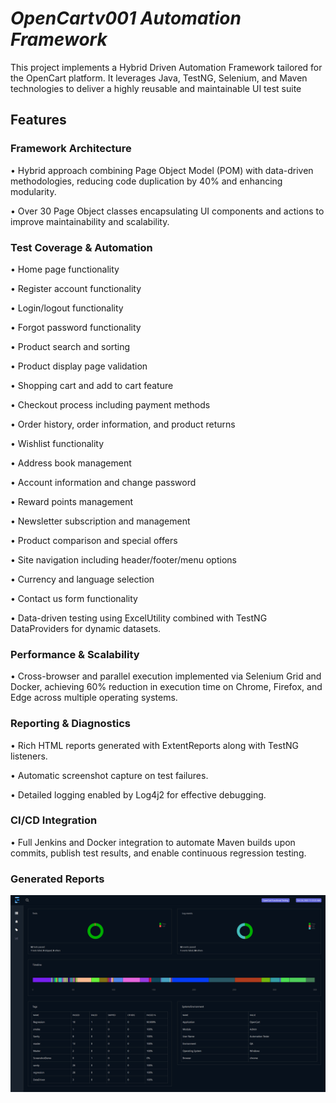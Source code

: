 # ***OpenCartv001 Automation Framework***

This project implements a Hybrid Driven Automation Framework tailored for the OpenCart platform. It leverages Java, TestNG, Selenium, and Maven technologies to deliver a highly reusable and maintainable UI test suite

##  **Features**

### Framework Architecture

•	Hybrid approach combining Page Object Model (POM) with data-driven methodologies, reducing code duplication by 40% and enhancing modularity.

•	Over 30 Page Object classes encapsulating UI components and actions to improve maintainability and scalability.

### **Test Coverage & Automation**

•	Home page functionality

•	Register account functionality

•	Login/logout functionality

•	Forgot password functionality

•	Product search and sorting

•	Product display page validation

•	Shopping cart and add to cart feature

•	Checkout process including payment methods

•	Order history, order information, and product returns

•	Wishlist functionality

•	Address book management

•	Account information and change password

•	Reward points management

•	Newsletter subscription and management

•	Product comparison and special offers

•	Site navigation including header/footer/menu options

•	Currency and language selection

•	Contact us form functionality

•	Data-driven testing using ExcelUtility combined with TestNG DataProviders for dynamic datasets.

### **Performance & Scalability**

•	Cross-browser and parallel execution implemented via Selenium Grid and Docker, achieving 60% reduction in execution time on Chrome, Firefox, and Edge across multiple operating systems.

### **Reporting & Diagnostics**

•	Rich HTML reports generated with ExtentReports along with TestNG listeners.

•	Automatic screenshot capture on test failures.

•	Detailed logging enabled by Log4j2 for effective debugging.

### **CI/CD Integration**

•	Full Jenkins and Docker integration to automate Maven builds upon commits, publish test results, and enable continuous regression testing.

### **Generated Reports**

![Extent Report](/reports/Screenshot%202025-10-29%20121217.png)



